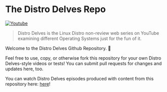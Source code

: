 # The Distro Delves Repo

[![Youtube](https://img.shields.io/badge/Egee-Youtube-e62117.svg)](https://www.youtube.com/c/Egeeirl)

> Distro Delves is the Linux Distro non-review web series on YouTube examining different Operating Systems just for the fun of it.

Welcome to the Distro Delves Github Repository. 👋

Feel free to use, copy, or otherwise fork this repository for your own Distro Delves-style videos or tests! You can submit pull requests for changes and updates here, too.

You can watch Distro Delves episodes produced with content from this repository here: [here](https://www.youtube.com/playlist?list=PLTGHiAlif1EhJg9ALaTYWgxubCVAJJGlm)!
